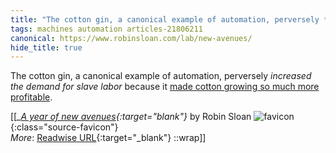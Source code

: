 ```yaml
---
title: "The cotton gin, a canonical example of automation, perversely *increased ..."
tags: machines automation articles-21806211
canonical: https://www.robinsloan.com/lab/new-avenues/
hide_title: true
---
```


The cotton gin, a canonical example of automation, perversely *increased the demand for slave labor* because it [made cotton growing so much more profitable](https://www.archives.gov/education/lessons/cotton-gin-patent#:~:text=While%20it%20was%20true%20that,both%20land%20and%20enslaved%20labor).


[[<cite>_[A year of new avenues](https://www.robinsloan.com/lab/new-avenues/){:target="_blank"}_</cite> by Robin Sloan ![favicon](https://s2.googleusercontent.com/s2/favicons?domain=www.robinsloan.com){:class="source-favicon"}<br>
_More_: [Readwise URL](https://readwise.io/open/431542858){:target="_blank"}
::wrap]]